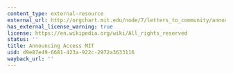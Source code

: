 ```yaml
---
content_type: external-resource
external_url: http://orgchart.mit.edu/node/7/letters_to_community/announcing-access-mit
has_external_license_warning: true
license: https://en.wikipedia.org/wiki/All_rights_reserved
status: ''
title: Announcing Access MIT
uid: d9e87e49-6681-423a-922c-2972a3633116
wayback_url: ''
---
```

